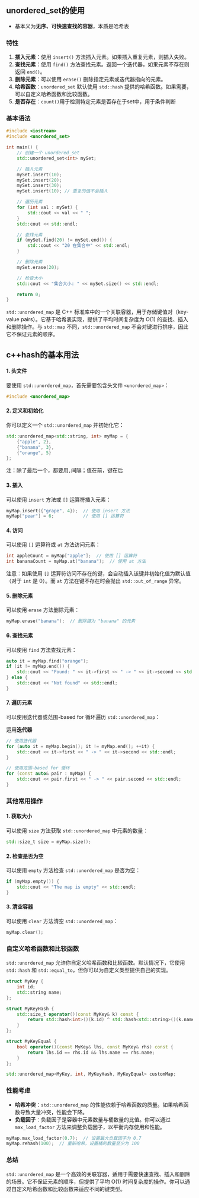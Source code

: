## unordered_set的使用
- 基本义为**无序、可快速查找的容器**，本质是哈希表

### 特性
1. **插入元素**：使用 `insert()` 方法插入元素。如果插入重复元素，则插入失败。
2. **查找元素**：使用 `find()` 方法查找元素。返回一个迭代器，如果元素不存在则返回 `end()`。
3. **删除元素**：可以使用 `erase()` 删除指定元素或迭代器指向的元素。
4. **哈希函数**：`unordered_set` 默认使用 `std::hash` 提供的哈希函数。如果需要，可以自定义哈希函数和比较函数。
5. **是否存在**：`count()`用于检测特定元素是否存在于set中，用于条件判断

### 基本语法

```cpp
#include <iostream>
#include <unordered_set>

int main() {
    // 创建一个 unordered_set
    std::unordered_set<int> mySet;

    // 插入元素
    mySet.insert(10);
    mySet.insert(20);
    mySet.insert(30);
    mySet.insert(10); // 重复的值不会插入

    // 遍历元素
    for (int val : mySet) {
        std::cout << val << " ";
    }
    std::cout << std::endl;

    // 查找元素
    if (mySet.find(20) != mySet.end()) {
        std::cout << "20 在集合中" << std::endl;
    }

    // 删除元素
    mySet.erase(20);

    // 检查大小
    std::cout << "集合大小: " << mySet.size() << std::endl;

    return 0;
}
```
`std::unordered_map` 是 C++ 标准库中的一个关联容器，用于存储键值对（key-value pairs）。它基于哈希表实现，提供了平均时间复杂度为 O(1) 的查找、插入和删除操作。与 `std::map` 不同，`std::unordered_map` 不会对键进行排序，因此它不保证元素的顺序。

## c++hash的基本用法

#### 1. 头文件
要使用 `std::unordered_map`，首先需要包含头文件 `<unordered_map>`：

```cpp
#include <unordered_map>
```

#### 2. 定义和初始化
你可以定义一个 `std::unordered_map` 并初始化它：

```cpp
std::unordered_map<std::string, int> myMap = {
    {"apple", 2},
    {"banana", 3},
    {"orange", 5}
};
```
注：除了最后一个，都要用`,`间隔；值在前，键在后
#### 3. 插入
可以使用 `insert` 方法或 `[]` 运算符插入元素：

```cpp
myMap.insert({"grape", 4});  // 使用 insert 方法
myMap["pear"] = 6;           // 使用 [] 运算符
```

#### 4. 访问
可以使用 `[]` 运算符或 `at` 方法访问元素：

```cpp
int appleCount = myMap["apple"];  // 使用 [] 运算符
int bananaCount = myMap.at("banana");  // 使用 at 方法
```

注意：如果使用 `[]` 运算符访问不存在的键，会自动插入该键并初始化值为默认值（对于 `int` 是 0）。而 `at` 方法在键不存在时会抛出 `std::out_of_range` 异常。

#### 5. 删除元素
可以使用 `erase` 方法删除元素：

```cpp
myMap.erase("banana");  // 删除键为 "banana" 的元素
```

#### 6. 查找元素
可以使用 `find` 方法查找元素：

```cpp
auto it = myMap.find("orange");
if (it != myMap.end()) {
    std::cout << "Found: " << it->first << " -> " << it->second << std::endl;
} else {
    std::cout << "Not found" << std::endl;
}
```

#### 7. 遍历元素
可以使用迭代器或范围-based for 循环遍历 `std::unordered_map`：

运用**迭代器**
```cpp
// 使用迭代器
for (auto it = myMap.begin(); it != myMap.end(); ++it) {
    std::cout << it->first << " -> " << it->second << std::endl;
}

// 使用范围-based for 循环
for (const auto& pair : myMap) {
    std::cout << pair.first << " -> " << pair.second << std::endl;
}
```

### 其他常用操作

#### 1. 获取大小
可以使用 `size` 方法获取 `std::unordered_map` 中元素的数量：

```cpp
std::size_t size = myMap.size();
```

#### 2. 检查是否为空
可以使用 `empty` 方法检查 `std::unordered_map` 是否为空：

```cpp
if (myMap.empty()) {
    std::cout << "The map is empty" << std::endl;
}
```

#### 3. 清空容器
可以使用 `clear` 方法清空 `std::unordered_map`：

```cpp
myMap.clear();
```

### 自定义哈希函数和比较函数

`std::unordered_map` 允许你自定义哈希函数和比较函数。默认情况下，它使用 `std::hash` 和 `std::equal_to`，但你可以为自定义类型提供自己的实现。

```cpp
struct MyKey {
    int id;
    std::string name;
};

struct MyKeyHash {
    std::size_t operator()(const MyKey& k) const {
        return std::hash<int>()(k.id) ^ std::hash<std::string>()(k.name);
    }
};

struct MyKeyEqual {
    bool operator()(const MyKey& lhs, const MyKey& rhs) const {
        return lhs.id == rhs.id && lhs.name == rhs.name;
    }
};

std::unordered_map<MyKey, int, MyKeyHash, MyKeyEqual> customMap;
```

### 性能考虑

- **哈希冲突**：`std::unordered_map` 的性能依赖于哈希函数的质量。如果哈希函数导致大量冲突，性能会下降。
- **负载因子**：负载因子是容器中元素数量与桶数量的比值。你可以通过 `max_load_factor` 方法来调整负载因子，以平衡内存使用和性能。

```cpp
myMap.max_load_factor(0.7);  // 设置最大负载因子为 0.7
myMap.rehash(100);  // 重新哈希，设置桶的数量至少为 100
```

### 总结

`std::unordered_map` 是一个高效的关联容器，适用于需要快速查找、插入和删除的场景。它不保证元素的顺序，但提供了平均 O(1) 时间复杂度的操作。你可以通过自定义哈希函数和比较函数来适应不同的键类型。
